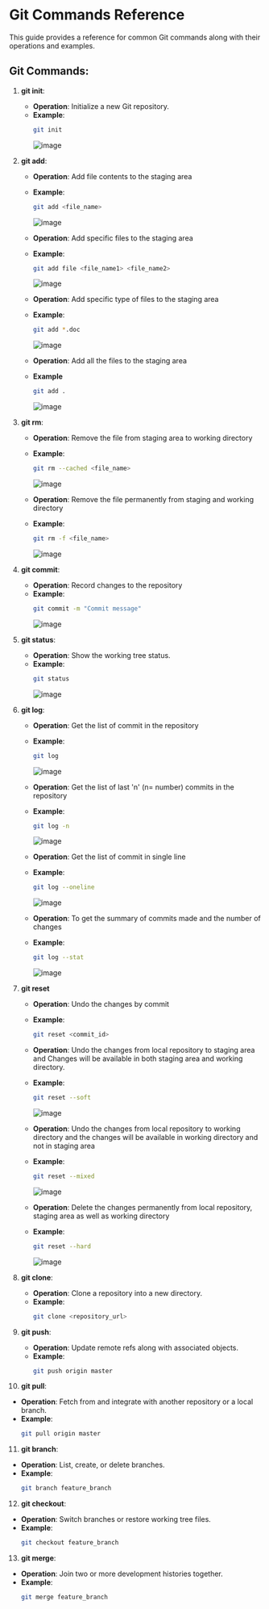 # Git Commands Reference

This guide provides a reference for common Git commands along with their operations and examples.

## Git Commands:

1. **git init**:
   - **Operation**: Initialize a new Git repository.
   - **Example**:
     ```bash
     git init
     ```
     ![image](https://github.com/prathamesh78/Git/assets/104883046/d47fbad6-01f2-43b8-abc4-e3183f2c95ab)

2. **git add**:
   - **Operation**: Add file contents to the staging area
   - **Example**:
     ```bash
     git add <file_name>
     ```
     ![image](https://github.com/prathamesh78/Git/assets/104883046/437733c5-309c-4b67-b0bd-8013cfa710e0)

   - **Operation**: Add specific files to the staging area
   - **Example**:
     ```bash
     git add file <file_name1> <file_name2>
     ```
     ![image](https://github.com/prathamesh78/Git/assets/104883046/bd5375e4-f994-43e4-8fec-c11747773089)

   - **Operation**: Add specific type of files to the staging area
   - **Example**:
     ```bash
     git add *.doc
     ```
     ![image](https://github.com/prathamesh78/Git/assets/104883046/1ded7659-f6fd-431a-86bc-a3c29eec4675)

   - **Operation**: Add all the files to the staging area
   - **Example**
     ```bash
     git add .
     ```
     ![image](https://github.com/prathamesh78/Git/assets/104883046/ed9f946d-f455-4050-b272-d81fd1a3b66e)

3. **git rm**:
   - **Operation**: Remove the file from staging area to working directory
   - **Example**: 
     ```bash
     git rm --cached <file_name>
     ```
     ![image](https://github.com/prathamesh78/Git/assets/104883046/c3aa6a13-20c6-4ba9-a151-bd401ffda5c8)

   - **Operation**: Remove the file permanently from staging and working directory
   - **Example**:
     ```bash
     git rm -f <file_name>
     ```
     ![image](https://github.com/prathamesh78/Git/assets/104883046/2bc4d677-f216-4b3a-bb31-59c747a5d3e7)

4. **git commit**:
   - **Operation**: Record changes to the repository
   - **Example**:
     ```bash
     git commit -m "Commit message"
     ```
     ![image](https://github.com/prathamesh78/Git/assets/104883046/3096f53b-18a6-4b44-99f3-17cebcf53877)

5. **git status**:
    - **Operation**: Show the working tree status.
    - **Example**:
      ```bash
      git status
      ```
      ![image](https://github.com/prathamesh78/Git/assets/104883046/fd422e7b-4b10-4c8a-91c5-6a890efdb2c9)

6. **git log**:
   - **Operation**: Get the list of commit in the repository
   - **Example**:
     ```bash
     git log
     ```
     ![image](https://github.com/prathamesh78/Git/assets/104883046/7f1b460d-f364-4b0c-abfc-85a89e653683)

   - **Operation**: Get the list of last 'n' (n= number) commits in the repository
   - **Example**:
     ```bash
     git log -n
     ```
     ![image](https://github.com/prathamesh78/Git/assets/104883046/26a8f418-a63f-4a72-a61a-9ab1be04e3c2)
   
   - **Operation**: Get the list  of commit in single line
   - **Example**: 
     ```bash
     git log --oneline
     ```
     ![image](https://github.com/prathamesh78/Git/assets/104883046/b11f8daa-1d20-4811-9650-fdfa8606769e)

   - **Operation**: To get the summary of commits made and the number of changes
   - **Example**:
     ```bash
     git log --stat
     ```
     ![image](https://github.com/prathamesh78/Git/assets/104883046/c58d5f80-3f3c-487b-8a3c-028a4dba6d8a)

7. **git reset**
   - **Operation**: Undo the changes by commit
   - **Example**:
     ```bash
     git reset <commit_id>
     ```

   - **Operation**: Undo the changes from local repository to staging area and Changes will be available in both staging area and working directory.
   - **Example**:
     ```bash
     git reset --soft
     ```
     ![image](https://github.com/prathamesh78/Git/assets/104883046/4db7a375-c255-4e4d-ac64-a0ad94003eb5)
   
   - **Operation**: Undo the changes from local repository to working directory and the changes will be available in working directory and not in staging area  
   - **Example**:
     ```bash
     git reset --mixed
     ```
     ![image](https://github.com/prathamesh78/Git/assets/104883046/1a9121e2-a301-4a1e-a2a3-d9cd98497231)

   - **Operation**: Delete the  changes permanently from local repository, staging area as well as working directory
   - **Example**:
     ```bash
     git reset --hard
     ```
     ![image](https://github.com/prathamesh78/Git/assets/104883046/6b06258d-6554-4b35-8ad7-ec8608ae4da9)

     
8. **git clone**:
   - **Operation**: Clone a repository into a new directory.
   - **Example**:
     ```bash
     git clone <repository_url>
     ```

9. **git push**:
   - **Operation**: Update remote refs along with associated objects.
   - **Example**:
     ```bash
     git push origin master
     ```

10. **git pull**:
   - **Operation**: Fetch from and integrate with another repository or a local branch.
   - **Example**:
     ```bash
     git pull origin master
     ```

11. **git branch**:
   - **Operation**: List, create, or delete branches.
   - **Example**:
     ```bash
     git branch feature_branch
     ```

12. **git checkout**:
   - **Operation**: Switch branches or restore working tree files.
   - **Example**:
     ```bash
     git checkout feature_branch
     ```

13. **git merge**:
   - **Operation**: Join two or more development histories together.
   - **Example**:
     ```bash
     git merge feature_branch
     ```

